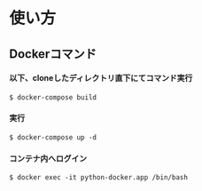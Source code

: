 # 使い方
## Dockerコマンド
#### 以下、cloneしたディレクトリ直下にてコマンド実行

```$xslt
$ docker-compose build
```

#### 実行

```$xslt
$ docker-compose up -d
```

#### コンテナ内へログイン

```$xslt
$ docker exec -it python-docker.app /bin/bash
```
